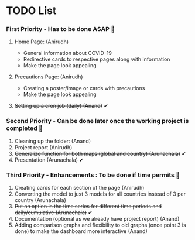 # TODO List

### First Priority - Has to be done ASAP 📌

1. Home Page: (Anirudh)

   - General information about COVID-19
   - Redirective cards to respective pages along with information
   - Make the page look appealing

2. Precautions Page: (Anirudh)

   - Creating a poster/image or cards with precautions
   - Make the page look appealing
   
4. <del>Setting up a cron job (daily) (Anand)</del>  ✔


### Second Priority - Can be done later once the working project is completed 📌

1. Cleaning up the folder: (Anand)
2. Project report (Anirudh)  
2. <del>Generalize function for both maps (global and country) (Arunachala)</del> ✔
3. <del>Presentation (Arunachala)</del> ✔
 

### Third Priority - Enhancements : To be done if time permits 📌

1. Creating cards for each section of the page (Anirudh)
1. Converting the model to just 3 models for all countries instead of 3 per country (Arunachala)
4. <del>Put an option in the time series for different time periods and daily/cumulative (Arunachala)</del> ✔
2. Documentation (optional as we already have project report) (Anand)
3. Adding comparison graphs and flexibility to old graphs (once point 3 is done) to make the dashboard more interactive (Anand)

